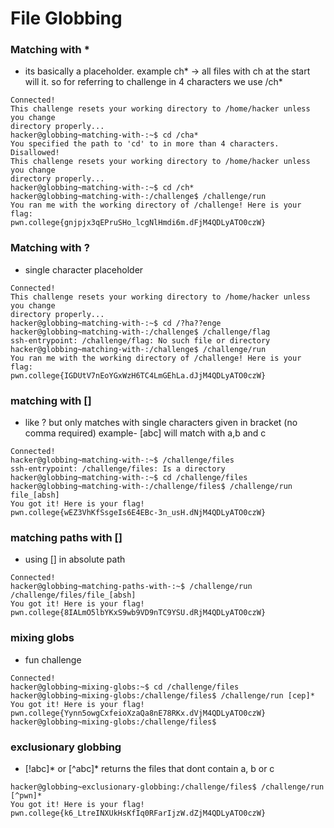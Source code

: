 # File Globbing
### Matching with *
- its basically a placeholder. example ch* -> all files with ch at the start will
  it. so for referring to challenge in 4 characters we use /ch*
```
Connected!                                                                        
This challenge resets your working directory to /home/hacker unless you change 
directory properly...
hacker@globbing~matching-with-:~$ cd /cha*
You specified the path to 'cd' to in more than 4 characters. Disallowed!
This challenge resets your working directory to /home/hacker unless you change 
directory properly...
hacker@globbing~matching-with-:~$ cd /ch*
hacker@globbing~matching-with-:/challenge$ /challenge/run
You ran me with the working directory of /challenge! Here is your flag:
pwn.college{gnjpjx3qEPruSHo_lcgNlHmdi6m.dFjM4QDLyATO0czW}
```
### Matching with ?
- single character placeholder
```
Connected!                                                                        
This challenge resets your working directory to /home/hacker unless you change 
directory properly...
hacker@globbing~matching-with-:~$ cd /?ha??enge
hacker@globbing~matching-with-:/challenge$ /challenge/flag
ssh-entrypoint: /challenge/flag: No such file or directory
hacker@globbing~matching-with-:/challenge$ /challenge/run
You ran me with the working directory of /challenge! Here is your flag:
pwn.college{IGDUtV7nEoYGxWzH6TC4LmGEhLa.dJjM4QDLyATO0czW}
```
### matching with []
- like ? but only matches with single characters given in bracket (no comma required)
  example- \[abc] will match with a,b and c
```
Connected!                                                                        
hacker@globbing~matching-with-:~$ /challenge/files
ssh-entrypoint: /challenge/files: Is a directory
hacker@globbing~matching-with-:~$ cd /challenge/files
hacker@globbing~matching-with-:/challenge/files$ /challenge/run file_[absh]
You got it! Here is your flag!
pwn.college{wEZ3VhKfSsgeIs6E4EBc-3n_usH.dNjM4QDLyATO0czW}
```
### matching paths with []
- using [] in absolute path
```
Connected!                                                                        
hacker@globbing~matching-paths-with-:~$ /challenge/run /challenge/files/file_[absh]
You got it! Here is your flag!
pwn.college{8IALmO5lbYKxS9wb9VD9nTC9YSU.dRjM4QDLyATO0czW}
```
### mixing globs
- fun challenge
```
Connected!                                                                        
hacker@globbing~mixing-globs:~$ cd /challenge/files
hacker@globbing~mixing-globs:/challenge/files$ /challenge/run [cep]*
You got it! Here is your flag!
pwn.college{Yynn5owgCxfeioXzaQa8nE78RKx.dVjM4QDLyATO0czW}
hacker@globbing~mixing-globs:/challenge/files$
```
### exclusionary globbing
- \[!abc]* or \[^abc]* returns the files that dont contain a, b or c
```
hacker@globbing~exclusionary-globbing:/challenge/files$ /challenge/run [^pwn]*
You got it! Here is your flag!
pwn.college{k6_LtreINXUkHsKfIq0RFarIjzW.dZjM4QDLyATO0czW}
```
  
